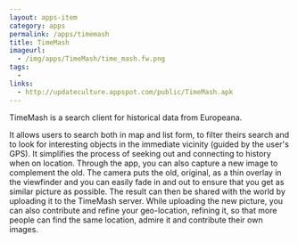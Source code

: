 ```yaml
---
layout: apps-item
category: apps
permalink: /apps/timemash
title: TimeMash
imageurl:
  - /img/apps/TimeMash/time_mash.fw.png
tags:
  - 
links:
  - http://updateculture.appspot.com/public/TimeMash.apk
---
```


TimeMash is a search client for historical data from Europeana. 

It allows users to search both in map and list form, to filter theirs search and to look for interesting objects in the immediate vicinity (guided by the user's GPS). It simplifies the process of seeking out and connecting to history when on location. Through the app, you can also capture a new image to complement the old. The camera puts the old, original, as a thin overlay in the viewfinder and you can easily fade in and out to ensure that you get as similar picture as possible. The result can then be shared with the world by uploading it to the TimeMash server. While uploading the new picture, you can also contribute and refine your geo-location, refining it, so that more people can find the same location, admire it and contribute their own images.
